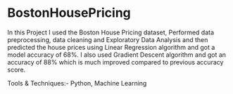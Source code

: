 # BostonHousePricing
In this Project I used the Boston House Pricing dataset, Performed data preprocessing, data cleaning and Exploratory Data Analysis and then predicted the house prices using Linear Regression algorithm and got a model accuracy of 68%. I also used Gradient Descent algorithm and got an accuracy of 88% which is much improved compared to previous accuracy score.

Tools & Techniques:- Python, Machine Learning
